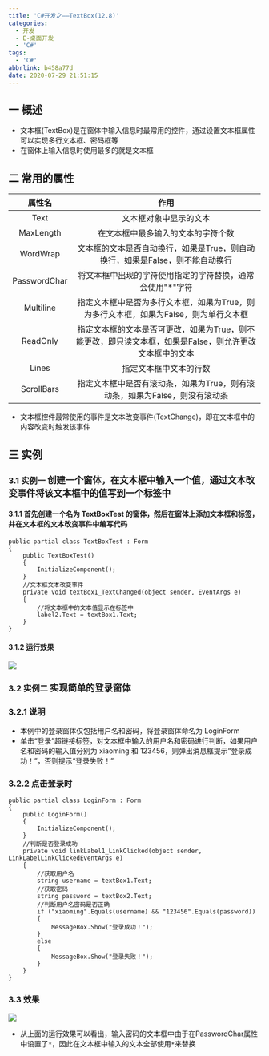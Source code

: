 ```yaml
---
title: 'C#开发之——TextBox(12.8)'
categories:
  - 开发
  - E-桌面开发
  - 'C#'
tags:
  - 'C#'
abbrlink: b458a77d
date: 2020-07-29 21:51:15
---
```

## 一 概述

* 文本框(TextBox)是在窗体中输入信息时最常用的控件，通过设置文本框属性可以实现多行文本框、密码框等
* 在窗体上输入信息时使用最多的就是文本框

<!--more-->

## 二 常用的属性

|    属性名    |                             作用                             |
| :----------: | :----------------------------------------------------------: |
|     Text     |                    文本框对象中显示的文本                    |
|  MaxLength   |              在文本框中最多输入的文本的字符个数              |
|   WordWrap   | 文本框的文本是否自动换行，如果是True，则自动换行，如果是False，则不能自动换行 |
| PasswordChar |  将文本框中出现的字符使用指定的字符替换，通常会使用"*"字符   |
|  Multiline   | 指定文本框中是否为多行文本框，如果为True，则为多行文本框，如果为False，则为单行文本框 |
|   ReadOnly   | 指定文本框的文本是否可更改，如果为True，则不能更改，即只读文本框，如果是False，则允许更改文本框中的文本 |
|    Lines     |                    指定文本框中文本的行数                    |
|  ScrollBars  | 指定文本框中是否有滚动条，如果为True，则有滚动条，如果为False，则没有滚动条 |

* 文本框控件最常使用的事件是文本改变事件(TextChange)，即在文本框中的内容改变时触发该事件

## 三 实例  
### 3.1 实例一 <font size=4> 创建一个窗体，在文本框中输入一个值，通过文本改变事件将该文本框中的值写到一个标签中 </font>


#### 3.1.1  首先创建一个名为 TextBoxTest 的窗体，然后在窗体上添加文本框和标签，并在文本框的文本改变事件中编写代码 

```
public partial class TextBoxTest : Form
{
    public TextBoxTest()
    {
        InitializeComponent();
    }
    //文本框文本改变事件
    private void textBox1_TextChanged(object sender, EventArgs e)
    {
        //将文本框中的文本值显示在标签中
        label2.Text = textBox1.Text;
    }
}
```

####  3.1.2 运行效果

![][1]

### 3.2 实例二 <font size=4> 实现简单的登录窗体 </font>

### 3.2.1 说明

*  本例中的登录窗体仅包括用户名和密码，将登录窗体命名为 LoginForm 
*  单击“登录”超链接标签，对文本框中输入的用户名和密码进行判断，如果用户名和密码的输入值分别为 xiaoming 和 123456，则弹出消息框提示“登录成功！”，否则提示“登录失败！” 

### 3.2.2 点击登录时

```
public partial class LoginForm : Form
{
    public LoginForm()
    {
        InitializeComponent();
    }
    //判断是否登录成功
    private void linkLabel1_LinkClicked(object sender, LinkLabelLinkClickedEventArgs e)
    {
        //获取用户名
        string username = textBox1.Text;
        //获取密码
        string password = textBox2.Text;
        //判断用户名密码是否正确
        if ("xiaoming".Equals(username) && "123456".Equals(password))
        {
            MessageBox.Show("登录成功！");
        }
        else
        {
            MessageBox.Show("登录失败！");
        }
    }
}
```

### 3.3 效果
![][2]

* 从上面的运行效果可以看出，输入密码的文本框中由于在PasswordChar属性中设置了`*`，因此在文本框中输入的文本全部使用`*`来替换


[1]:https://raw.githubusercontent.com/PGzxc/CDN/master/blog-image/csharp-winform-textbox-view.png
[2]:https://raw.githubusercontent.com/PGzxc/CDN/master/blog-image/csharp-windform-textbox-login.png
